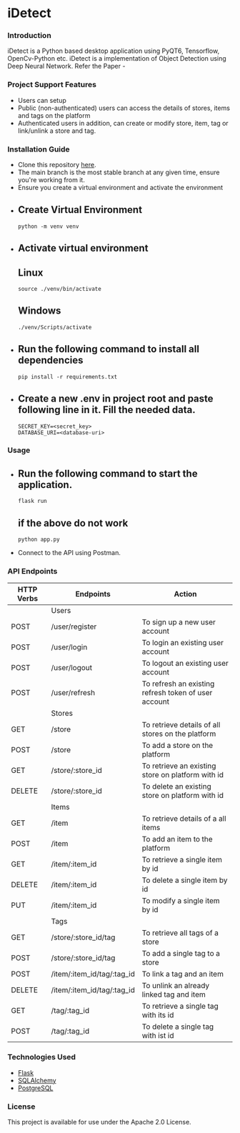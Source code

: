 # iDetect
### Introduction
iDetect is a Python based desktop application using PyQT6, Tensorflow, OpenCv-Python etc.
iDetect is a implementation of Object Detection using Deep Neural Network.
Refer the Paper - 
### Project Support Features
* Users can setup 
* Public (non-authenticated) users can access the details of stores, items and tags on the platform
* Authenticated users in addition, can create or modify store, item, tag or link/unlink a store and tag.
### Installation Guide
* Clone this repository [here](https://github.com/karti358/flask-rest-api.git).
* The main branch is the most stable branch at any given time, ensure you're working from it.
* Ensure you create a virtual environment and activate the environment
* ## Create Virtual Environment
      python -m venv venv
* ## Activate virtual environment
  ## Linux
      source ./venv/bin/activate
  ## Windows
      ./venv/Scripts/activate
* ## Run the following command to install all dependencies
      pip install -r requirements.txt
* ## Create a new .env in project root and paste following line in it. Fill the needed data.
      SECRET_KEY=<secret_key>
      DATABASE_URI=<database-uri>
### Usage
* ## Run the following command to start the application.
      flask run
  ## if the above do not work
      python app.py
* Connect to the API using Postman.
### API Endpoints
| HTTP Verbs | Endpoints | Action |
| --- | --- | --- |
| | Users | |
| POST | /user/register | To sign up a new user account |
| POST | /user/login | To login an existing user account |
| POST | /user/logout | To logout an existing user account |
| POST | /user/refresh | To refresh an existing refresh token of user account |
| | Stores | |
| GET | /store | To retrieve details of all stores on the platform |
| POST | /store | To add a store on the platform |
| GET | /store/:store_id | To retrieve an existing store on platform with id |
| DELETE | /store/:store_id | To delete an existing store on platform with id |
| | Items | |
| GET | /item | To retrieve details of a all items |
| POST | /item | To add an item to the platform |
| GET | /item/:item_id | To retrieve a single item by id |
| DELETE | /item/:item_id | To delete a single item by id |
| PUT | /item/:item_id | To modify a single item by id |
| | Tags | |
| GET | /store/:store_id/tag | To retrieve all tags of a store |
| POST | /store/:store_id/tag | To add a single tag to a store |
| POST | /item/:item_id/tag/:tag_id | To link a tag and an item |
| DELETE | /item/:item_id/tag/:tag_id | To unlink an already linked tag and item |
| GET | /tag/:tag_id | To retrieve a single tag with its id |
| POST | /tag/:tag_id | To delete a single tag with ist id |
### Technologies Used
* [Flask](https://flask.palletsprojects.com/en/3.0.x/)
* [SQLAlchemy](https://www.sqlalchemy.org/)
* [PostgreSQL](https://www.postgresql.org/)
### License
This project is available for use under the Apache 2.0 License.
